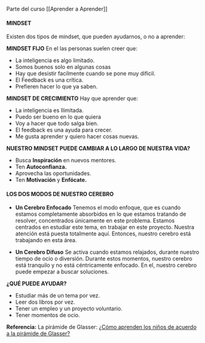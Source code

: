 Parte del curso [[Aprender a Aprender]]
#### **MINDSET**

Existen dos tipos de mindset, que pueden ayudarnos, o no a aprender:

**MINDSET FIJO**
En el las personas suelen creer que:
- La inteligencia es algo limitado.
- Somos buenos solo en algunas cosas
- Hay que desistir facilmente cuando se pone muy dificil.
- El Feedback es una crítica.
- Prefieren hacer lo que ya saben.

**MINDSET DE CRECIMIENTO**
Hay que aprender que:
- La inteligencia es Ilimitada.
- Puedo ser bueno en lo que quiera
- Voy a hacer que todo salga bien.
- El feedback es una ayuda para crecer.
- Me gusta aprender y quiero hacer cosas nuevas.

**NUESTRO MINDSET PUEDE CAMBIAR A LO LARGO DE NUESTRA VIDA?**
- Busca **Inspiración** en nuevos mentores.
- Ten **Autoconfianza.**
- Aprovecha las oportunidades.
- Ten **Motivación** y **Enfócate.**



#### **LOS DOS MODOS DE NUESTRO CEREBRO**

- **Un Cerebro Enfocado**
	Tenemos el modo enfoque, que es cuando estamos completamente absorbidos en lo que estamos tratando de resolver, concentrados únicamente en este problema. Estamos centrados en estudiar este tema, en trabajar en este proyecto. Nuestra atención está puesta totalmente aquí. Entonces, nuestro cerebro está trabajando en esta área.
	
- **Un Cerebro Difuso**
	Se activa cuando estamos relajados, durante nuestro tiempo de ocio o diversión. Durante estos momentos, nuestro cerebro está tranquilo y no está céntricamente enfocado. En el, nuestro cerebro puede empezar a buscar soluciones.

**¿QUÉ PUEDE AYUDAR?**

- Estudiar más de un tema por vez.
- Leer dos libros por vez.
- Tener un empleo y un proyecto voluntario.
- Tener momentos de ocio.

**Referencia:**
La pirámide de Glasser: [¿Cómo aprenden los niños de acuerdo a la pirámide de Glasser?](https://blog.ecagrupoeducativo.mx/eca/como-aprenden-los-ninos-de-acuerdo-a-piramide-de-glasser#:~:text=La%20teor%C3%ADa%20de%20Glasser%2C%20desarrollado,lo%20que%20menos%20impacto%20tiene)